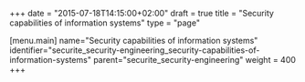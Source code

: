 +++
date = "2015-07-18T14:15:00+02:00"
draft = true
title = "Security capabilities of information systems"
type = "page"

[menu.main]
name="Security capabilities of information systems"
identifier="securite_security-engineering_security-capabilities-of-information-systems"
parent="securite_security-engineering"
weight = 400
+++